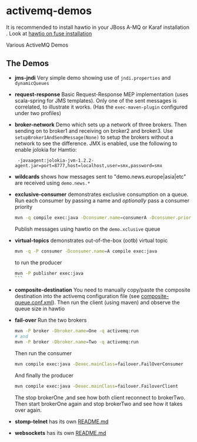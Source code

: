 # activemq-demos

It is recommended to install hawtio in your JBoss A-MQ or Karaf installation
. Look at [hawtio on fuse installation](http://hawt.io/getstarted/#Using_Fuse__Fabric8__Apache_Karaf_or_Apache_Servicemix)

Various ActiveMQ Demos

## The Demos

- **jms-jndi** Very simple demo showing use of `jndi.properties` and `dynamicQueues`
- **request-response** Basic Request-Response MEP implementation (uses scala-spring for JMS templates). Only one of
 the sent messages is correlated, to illustrate it works. (Has the `exec-maven-plugin` configured under two profiles)
- **broker-network** Demo which sets up a network of three brokers. Then sending on to broker1 and
 receiving on broker2 and broker3. Use `setupBroker1AndSendMessage(None)` to setup the brokers without a network to see
 the difference. JMX is enabled, use the following to enable jolokia for Hamtio:
  
   ```
    -javaagent:jolokia-jvm-1.2.2-agent.jar=port=8777,host=localhost,user=smx,password=smx
   ```
   
- **wildcards** shows how messages sent to "demo.news.europe|asia|etc" are received using `demo.news.*`
- **exclusive-consumer** demonstrates exclusive consumption on a queue. Run each consumer by passing a name and
*optionally* pass a consumer priority
  
  ```bash
  mvn -q compile exec:java -Dconsumer.name=consumerA -Dconsumer.priority=5
  ```
  
  Publish messages using hawtio on the `demo.xclusive` queue
- **virtual-topics** demonstrates out-of-the-box (ootb) virtual topic
    
    ```bash
    mvn -q -P consumer -Dconsumer.name=A compile exec:java
    ```
    
    to run the producer
    
    ````bash
    mvn -P publisher exec:java
    ```
    
- **composite-destination** You need to manually copy/paste the composite destination into the activemq configuration
 file (see [composite-queue.conf.xml](composite-destination/src/main/etc/composite-queue.conf.xml)). Then
 run the client (using maven) and observe the queue size in hawtio
- **fail-over** Run the two brokers
   
   ```bash
   mvn -P broker -Dbroker.name=One -q activemq:run
   # and
   mvn -P broker -Dbroker.name=Two -q activemq:run
   ```
   
   Then run the consumer
   
   ```bash
   mvn compile exec:java -Dexec.mainClass=failover.FailOverConsumer
   ```
   
   And finally the producer
   
   ```bash
   mvn compile exec:java -Dexec.mainClass=failover.FailoverClient
   ```
   
   The stop brokerOne ,and see how both client reconnect to brokerTwo. Then start brokerOne again and
   stop brokerTwo and see how it takes over again.
- **stomp-telnet** has its own [README.md](stomp-telnet/README.md)
- **websockets** has its own [README.md](websockets/README.md) 
   

